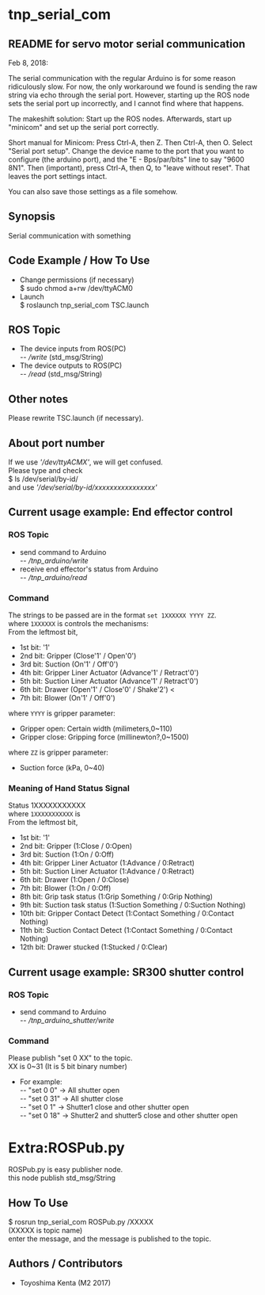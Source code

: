 # tnp_serial_com

## README for servo motor serial communication

Feb 8, 2018:

The serial communication with the regular Arduino is for some reason ridiculously slow. For now, the only workaround we found is sending the raw string via echo through the serial port. However, starting up the ROS node sets the serial port up incorrectly, and I cannot find where that happens. 

The makeshift solution: Start up the ROS nodes. Afterwards, start up "minicom" and set up the serial port correctly.

Short manual for Minicom: Press Ctrl-A, then Z. Then Ctrl-A, then O. Select "Serial port setup". Change the device name to the port that you want to configure (the arduino port), and the "E - Bps/par/bits" line to say "9600 8N1". Then (important), press Ctrl-A, then Q, to "leave without reset". That leaves the port settings intact.

You can also save those settings as a file somehow.

## Synopsis
Serial communication with something

## Code Example / How To Use
- Change permissions (if necessary)  
 $ sudo chmod a+rw /dev/ttyACM0  
- Launch  
 $ roslaunch tnp_serial_com TSC.launch   

## ROS Topic
- The device inputs from ROS(PC)  
-- */write* (std_msg/String)  
- The device outputs to ROS(PC)  
-- */read* (std_msg/String)  

## Other notes
Please rewrite TSC.launch (if necessary).  

## About port number
If we use *'/dev/ttyACMX'*, we will get confused.  
Please type and check  
 $ ls /dev/serial/by-id/  
and use *'/dev/serial/by-id/xxxxxxxxxxxxxxxx'*  

## Current usage example: End effector control
### ROS Topic
- send command to Arduino  
-- */tnp_arduino/write*  
- receive end effector's status from Arduino  
-- */tnp_arduino/read*  

### Command
The strings to be passed are in the format `set 1XXXXXX YYYY ZZ`.  
where `1XXXXXX` is controls the mechanisms:  
From the leftmost bit,  
* 1st bit: '1'
* 2nd bit: Gripper (Close'1' / Open'0')
* 3rd bit: Suction (On'1' / Off'0')
* 4th bit: Gripper Liner Actuator (Advance'1' / Retract'0')
* 5th bit: Suction Liner Actuator (Advance'1' / Retract'0')
* 6th bit: Drawer (Open'1' / Close'0' / Shake'2')  <
* 7th bit: Blower (On'1' / Off'0')

where `YYYY` is gripper parameter:
* Gripper open: Certain width (milimeters,0~110)
* Gripper close: Gripping force (millinewton?,0~1500)

where `ZZ` is gripper parameter:
* Suction force (kPa, 0~40)

### Meaning of Hand Status Signal

Status 1XXXXXXXXXXX  
where `1XXXXXXXXXXX` is  
From the leftmost bit,  
* 1st bit: '1'
* 2nd bit: Gripper (1:Close / 0:Open)
* 3rd bit: Suction (1:On / 0:Off)
* 4th bit: Gripper Liner Actuator (1:Advance / 0:Retract)
* 5th bit: Suction Liner Actuator (1:Advance / 0:Retract)
* 6th bit: Drawer (1:Open / 0:Close)
* 7th bit: Blower (1:On / 0:Off)
* 8th bit: Grip task status (1:Grip Something / 0:Grip Nothing)
* 9th bit: Suction task status (1:Suction Something / 0:Suction Nothing)
* 10th bit: Gripper Contact Detect (1:Contact Something / 0:Contact Nothing)
* 11th bit: Suction Contact Detect (1:Contact Something / 0:Contact Nothing)
* 12th bit: Drawer stucked (1:Stucked / 0:Clear)



## Current usage example: SR300 shutter control
### ROS Topic
- send command to Arduino  
-- */tnp_arduino_shutter/write*  

### Command
Please publish "set 0 XX" to the topic.  
XX is 0~31 (It is 5 bit binary number)  
- For example:  
-- "set 0 0"  -> All shutter open   
-- "set 0 31" -> All shutter close  
-- "set 0 1"  -> Shutter1 close and other shutter open  
-- "set 0 18" -> Shutter2 and shutter5 close and other shutter open  

# Extra:ROSPub.py  
ROSPub.py is easy publisher node.  
this node publish std_msg/String  

## How To Use
 $ rosrun tnp_serial_com ROSPub.py /XXXXX  
  (XXXXX is topic name)  
 enter the message, and the message is published to the topic.  

## Authors / Contributors

- Toyoshima Kenta (M2 2017)
